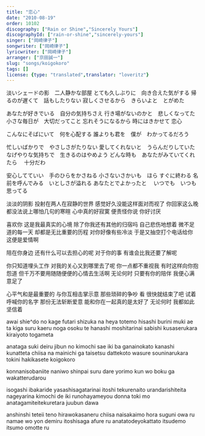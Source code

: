 ```yaml
---
title: "恋心"
date: "2010-08-19"
order: 10102
discography: ["Rain or Shine","Sincerely Yours"]
discographyId: ["rain-or-shine","sincerely-yours"]
singer: ["岡崎律子"]
songwriter: ["岡崎律子"]
lyricwriter: ["岡崎律子"]
arranger: ["京田誠一"]
slug: "songs/koigokoro"
tags: []
license: {type: "translated",translator: "loveritz"}
---
```


淡いシェードの影　二人静かな部屋 
とても久しぶりに　向き合えた気がする 
帰るのが遅くて　話もしたりない 
寂しくさせるから　きらいよと　とがめた 

あなたが好きでいる　自分の気持ちさえ 
行き場がないのかと　悲しくなってた 
小さな毎日が　大切だってこと 
忘れそうになるから 時にはきかせて 
恋心 

こんなにそばにいて　何を心配する 
誰よりも君を　僕が　わかってるだろう 

忙しいばかりで　やさしさがたりない 
愛してくれないと　うらんだりしていた 
なげやりな気持ちで　生きるのはやめよう 
どんな時も　あなたがみていてくれたら　 
十分だわ 

安心してていい　手のひらをかさねる 
小さないさかいも　ほら すぐに終わる 
名前を呼んでみる　いとしさが溢れる 
あなたとでよかったと　 
いつでも　いつも　思ってる

淡淡的阴影 投射在两人在寂静的世界 
感觉好久没能这样面对而视了 
你回家这么晚 都没法说上哪怕几句的寒暄 
心中真的好寂寞 便责怪你说 你好讨厌 

喜欢你 这是我最真实的心境 
除了你我还有其他的归宿吗 自己悲伤地想着 
微不足道的每一天 却都是无比重要的历程 
对你好像有些冷淡 于是又抽空打个电话给你 
这便是爱情啊 

陪在你身边 还有什么可以去担心的呢 
对于你的事 有谁会比我还要了解呢 

你只知道埋头工作 对我的关心又到哪里去了呢 
你一点都不重视我 有时这样向你抱怨道 
但千万不要用随随便便的心情去生活啊 
无论何时 只要有你的陪伴 
我便心满意足了 

心平气和是最重要的 与你互相击掌示意 
那些琐碎的争吵 看 很快就结束了吧 
试着呼喊你的名字 那份无法斩断爱意 
能和你在一起真的是太好了 
无论何时 我都如此坚信着

awai shie^do no kage futari shizuka na heya 
totemo hisashi burini muki ae ta kiga suru 
kaeru noga osoku te hanashi moshitarinai 
sabishi kusaserukara kiraiyoto togameta 

anataga suki deiru jibun no kimochi sae 
iki ba ganainokato kanashi kunatteta 
chiisa na mainichi ga taisetsu dattekoto 
wasure souninarukara tokini hakikasete 
koigokoro 

konnanisobaniite naniwo shinpai suru 
dare yorimo kun wo boku ga wakatterudarou 

isogashi ibakaride yasashisagatarinai 
itoshi tekurenaito urandarishiteita 
nageyarina kimochi de iki runohayameyou 
donna toki mo anatagamiteitekuretara 
juubun dawa 

anshinshi teteii teno hirawokasaneru 
chiisa naisakaimo hora suguni owa ru 
namae wo yon demiru itoshisaga afure ru 
anatatodeyokattato 
itsudemo itsumo omotte ru
